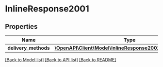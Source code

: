 # InlineResponse2001

## Properties
Name | Type | Description | Notes
------------ | ------------- | ------------- | -------------
**delivery_methods** | [**\OpenAPI\Client\Model\InlineResponse2001DeliveryMethods[]**](InlineResponse2001DeliveryMethods.md) |  | [optional] 

[[Back to Model list]](../README.md#documentation-for-models) [[Back to API list]](../README.md#documentation-for-api-endpoints) [[Back to README]](../README.md)


